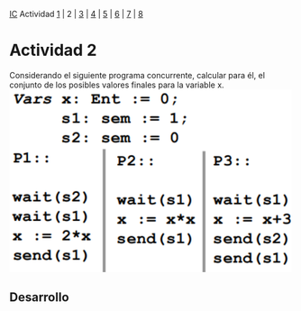 [IC](INTRODUCCION-CONCURRENCIA.md) Actividad [1](ACTIVIDAD1.md) | 2 | [3](ACTIVIDAD3.md) | [4](ACTIVIDAD4.md) | [5](ACTIVIDAD5.md) | [6](ACTIVIDAD6.md) | [7](ACTIVIDAD7.md) | [8](ACTIVIDAD8.md)
# Actividad 2
Considerando el siguiente programa concurrente, calcular para él, el conjunto de los posibles 
valores finales para la variable x.<br>
![A2](img/T2A2.png)
## Desarrollo
